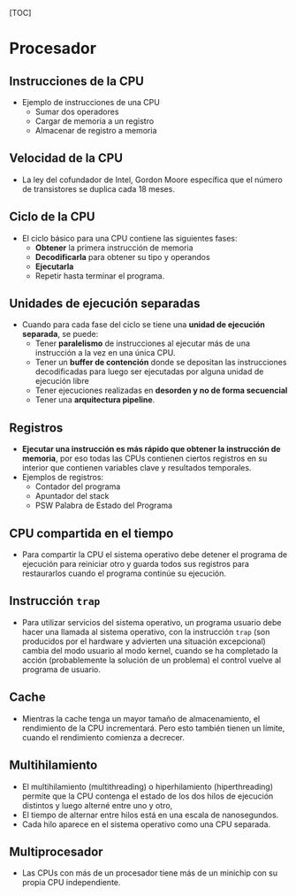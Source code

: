[TOC]
# Procesador
## Instrucciones de la CPU
- Ejemplo de instrucciones de una CPU
	- Sumar dos operadores
	- Cargar de memoria a un registro
	- Almacenar de registro a memoria
## Velocidad de la CPU
- La ley del cofundador de Intel, Gordon Moore específica que el número de transistores se duplica cada 18 meses.
## Ciclo de la CPU
- El ciclo básico para una CPU contiene las siguientes fases:
	- **Obtener** la primera instrucción de memoria
	- **Decodificarla** para obtener su tipo y operandos
	- **Ejecutarla**
	- Repetir hasta terminar el programa.
## Unidades de ejecución separadas
- Cuando para cada fase del ciclo se tiene una **unidad de ejecución separada**, se puede:
	- Tener **paralelismo** de instrucciones al ejecutar más de una instrucción a la vez en una única CPU.
	- Tener un **buffer de contención** donde se depositan las instrucciones decodificadas para luego ser ejecutadas por alguna unidad de ejecución libre
	- Tener ejecuciones realizadas en **desorden y no de forma secuencial**
	- Tener una **arquitectura pipeline**.
## Registros
- **Ejecutar una instrucción es más rápido que obtener la instrucción de memoria**, por eso todas las CPUs contienen ciertos registros en su interior que contienen variables clave y resultados temporales.
- Ejemplos de registros:
	- Contador del programa
	- Apuntador del stack
	- PSW Palabra de Estado del Programa
## CPU compartida en el tiempo
- Para compartir la CPU el sistema operativo debe detener el programa de ejecución para reiniciar otro y guarda todos sus registros para restaurarlos cuando el programa continúe su ejecución.
## Instrucción `trap`
- Para utilizar servicios del sistema operativo, un programa usuario debe hacer una llamada al sistema operativo, con la instrucción `trap` (son producidos por el hardware y advierten una situación excepcional) cambia del modo usuario al modo kernel, cuando se ha completado la acción (probablemente la solución de un problema) el control vuelve al programa de usuario.
## Cache
- Mientras la cache tenga un mayor tamaño de almacenamiento, el rendimiento de la CPU incrementará. Pero esto también tienen un límite, cuando el rendimiento comienza a decrecer. 
## Multihilamiento
- El multihilamiento (multithreading) o hiperhilamiento (hiperthreading) permite que la CPU contenga el estado de los dos hilos de ejecución distintos y luego alterné entre uno y otro, 
- El tiempo de alternar entre hilos está en una escala de nanosegundos.
- Cada hilo aparece en el sistema operativo como una CPU separada.
## Multiprocesador
- Las CPUs con más de un procesador tiene más de un minichip con su propia CPU independiente.